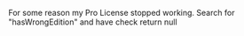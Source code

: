 
For some reason my Pro License stopped working.  Search for "hasWrongEdition" and have check return null